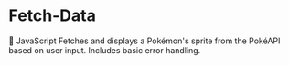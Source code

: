 # Fetch-Data
🧠 JavaScript Fetches and displays a Pokémon's sprite from the PokéAPI based on user input. Includes basic error handling.
